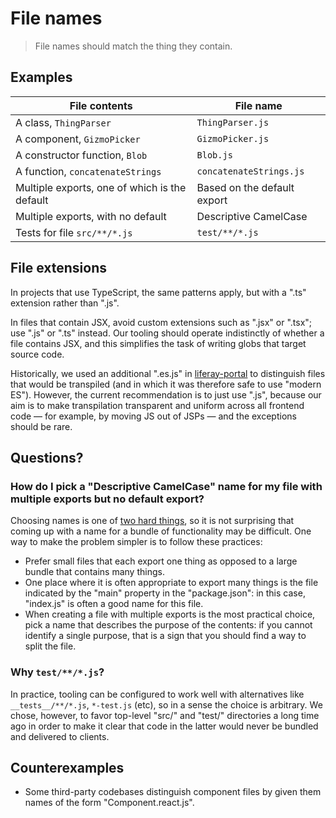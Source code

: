 # File names

> File names should match the thing they contain.

## Examples

| File contents                                 | File name                   |
| --------------------------------------------- | --------------------------- |
| A class, `ThingParser`                        | `ThingParser.js`            |
| A component, `GizmoPicker`                    | `GizmoPicker.js`            |
| A constructor function, `Blob`                | `Blob.js`                   |
| A function, `concatenateStrings`              | `concatenateStrings.js`     |
| Multiple exports, one of which is the default | Based on the default export |
| Multiple exports, with no default             | Descriptive CamelCase       |
| Tests for file `src/**/*.js`                  | `test/**/*.js`              |

## File extensions

In projects that use TypeScript, the same patterns apply, but with a ".ts" extension rather than ".js".

In files that contain JSX, avoid custom extensions such as ".jsx" or ".tsx"; use ".js" or ".ts" instead. Our tooling should operate indistinctly of whether a file contains JSX, and this simplifies the task of writing globs that target source code.

Historically, we used an additional ".es.js" in [liferay-portal](https://github.com/liferay/liferay-portal) to distinguish files that would be transpiled (and in which it was therefore safe to use "modern ES"). However, the current recommendation is to just use ".js", because our aim is to make transpilation transparent and uniform across all frontend code — for example, by moving JS out of JSPs — and the exceptions should be rare.

## Questions?

### How do I pick a "Descriptive CamelCase" name for my file with multiple exports but no default export?

Choosing names is one of [two hard things](https://martinfowler.com/bliki/TwoHardThings.html), so it is not surprising that coming up with a name for a bundle of functionality may be difficult. One way to make the problem simpler is to follow these practices:

-   Prefer small files that each export one thing as opposed to a large bundle that contains many things.
-   One place where it is often appropriate to export many things is the file indicated by the "main" property in the "package.json": in this case, "index.js" is often a good name for this file.
-   When creating a file with multiple exports is the most practical choice, pick a name that describes the purpose of the contents: if you cannot identify a single purpose, that is a sign that you should find a way to split the file.

### Why `test/**/*.js`?

In practice, tooling can be configured to work well with alternatives like `__tests__/**/*.js`, `*-test.js` (etc), so in a sense the choice is arbitrary. We chose, however, to favor top-level "src/" and "test/" directories a long time ago in order to make it clear that code in the latter would never be bundled and delivered to clients.

## Counterexamples

-   Some third-party codebases distinguish component files by given them names of the form "Component.react.js".
